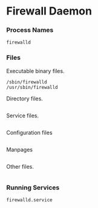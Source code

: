 # Firewall Daemon

### Process Names

```
firewalld
```

### Files

Executable binary files.

```
/sbin/firewalld
/usr/sbin/firewalld
```

Directory files.

```

```

Service files.

```

```

Configuration files

```

```

Manpages

```

```

Other files.

```

```

### Running Services

```
firewalld.service
```